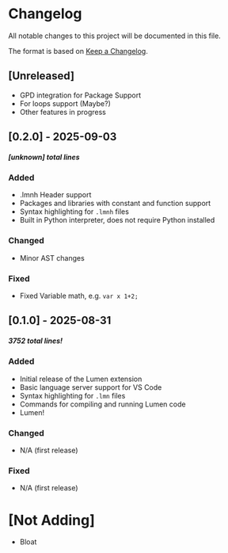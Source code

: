 # Changelog

All notable changes to this project will be documented in this file.

The format is based on [Keep a Changelog](https://keepachangelog.com/en/1.0.0/).

## [Unreleased]
- GPD integration for Package Support
- For loops support (Maybe?)
- Other features in progress

## [0.2.0] - 2025-09-03
##### *[unknown] total lines*
### Added
- .lmnh Header support
- Packages and libraries with constant and function support
- Syntax highlighting for `.lmnh` files
- Built in Python interpreter, does not require Python installed

### Changed
- Minor AST changes

### Fixed
- Fixed Variable math, e.g. `var x 1+2;`

## [0.1.0] - 2025-08-31
##### *3752 total lines!*
### Added
- Initial release of the Lumen extension
- Basic language server support for VS Code
- Syntax highlighting for `.lmn` files
- Commands for compiling and running Lumen code
- Lumen!

### Changed
- N/A (first release)

### Fixed
- N/A (first release)


# [Not Adding]
- Bloat
